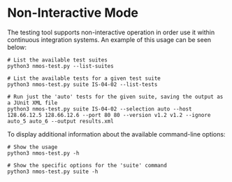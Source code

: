 # Non-Interactive Mode

The testing tool supports non-interactive operation in order use it within continuous integration systems. An example of this usage can be seen below:

```shell
# List the available test suites
python3 nmos-test.py --list-suites

# List the available tests for a given test suite
python3 nmos-test.py suite IS-04-02 --list-tests

# Run just the 'auto' tests for the given suite, saving the output as a JUnit XML file
python3 nmos-test.py suite IS-04-02 --selection auto --host 128.66.12.5 128.66.12.6 --port 80 80 --version v1.2 v1.2 --ignore auto_5 auto_6 --output results.xml
```

To display additional information about the available command-line options:

```shell
# Show the usage
python3 nmos-test.py -h

# Show the specific options for the 'suite' command
python3 nmos-test.py suite -h
```
